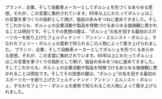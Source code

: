 <p-heading>
  ブランド、企業、そして自動車メーカーとしてポルシェを形づくるあらゆる思想。それが、この言葉に集約されています。65年以上にわたってポルシェはこの言葉を車づくりの指針として掲げ、独自の歩みをつねに進めてきました。そしてこれからも、ポルシェの企業活動や製品を特徴づけるあらゆる価値観に貫かれることは明白です。そしてその思想の礎は、“ポルシェ”の名を冠する最初のスポーツカーを創り上げたフェルディナンド・アントン・エルンスト・ポルシェ、すなわちフェリー・ポルシェの愛称で知られるこの人物によって築き上げられました。
</p-heading>

<p-text class="spacing-mt-32">
  ブランド、企業、そして自動車メーカーとしてポルシェを形づくるあらゆる思想。それが、この言葉に集約されています。65年以上にわたってポルシェはこの言葉を車づくりの指針として掲げ、独自の歩みをつねに進めてきました。そしてこれからも、ポルシェの企業活動や製品を特徴づけるあらゆる価値観に貫かれることは明白です。そしてその思想の礎は、“ポルシェ”の名を冠する最初のスポーツカーを創り上げたフェルディナンド・アントン・エルンスト・ポルシェ、すなわちフェリー・ポルシェの愛称で知られるこの人物によって築き上げられました。
</p-text>
